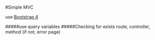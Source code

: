 #Simple MVC

use [Bootstrap 4](http://getbootstrap.com)

#####use query variables
#####Checking for exists route, controller, method (if not, error page)
